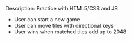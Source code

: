 Description:
Practice with HTML5/CSS and JS

- User can start a new game
- User can move tiles with directional keys
- User wins when matched tiles add up to 2048 

